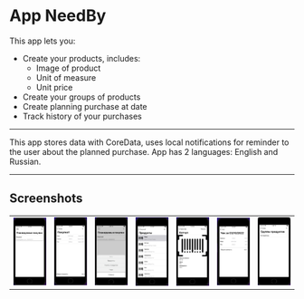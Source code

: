 # App NeedBy

This app lets you:
- Create your products, includes:
   - Image of product
   - Unit of measure
   - Unit price
- Create your groups of products
- Create planning purchase at date
- Track history of your purchases
____
This app stores data with CoreData, uses local notifications for reminder to the user about the planned purchase.
App has 2 languages: English and Russian.
___
## Screenshots

<table>
<tr>
<td> <img src="https://github.com/SweQ/NeedBy/blob/main/screenshots/1.png" width="300"> </td>
<td> <img src="https://github.com/SweQ/NeedBy/blob/main/screenshots/2.png" width="300"> </td>
<td> <img src="https://github.com/SweQ/NeedBy/blob/main/screenshots/3.png" width="300"> </td>
<td> <img src="https://github.com/SweQ/NeedBy/blob/main/screenshots/4.png" width="300"> </td>
<td> <img src="https://github.com/SweQ/NeedBy/blob/main/screenshots/5.png" width="300"> </td>
<td> <img src="https://github.com/SweQ/NeedBy/blob/main/screenshots/6.png" width="300"> </td>
<td> <img src="https://github.com/SweQ/NeedBy/blob/main/screenshots/7.png" width="300"> </td>
</tr>
</table>
